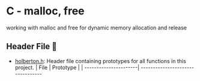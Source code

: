# C - malloc, free
working with malloc and free for dynamic memory allocation and release
## Header File :file_folder:

* [holberton.h](./holberton.h): Header file containing prototypes for all functions in this project.
| File			| Prototype                       |
| ----------------------| ---------------------------------

